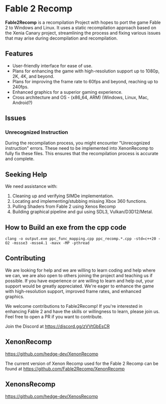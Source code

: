 # Fable 2 Recomp

**Fable2Recomp** is a recompilation Project with hopes to port the game Fable 2 to Windows and Linux. It uses a static recompilation approach based on the Xenia Canary project, streamlining the process and fixing various issues that may arise during decompilation and recompilation.

## Features
- User-friendly interface for ease of use.
- Plans for enhancing the game with high-resolution support up to 1080p, 2K, 4K, and beyond.
- Plans for improving the frame rate to 60fps and beyond, reaching up to 240fps.
- Enhanced graphics for a superior gaming experience.
- Cross architecture and OS - (x86_64, ARM) (Windows, Linux, Mac, Android?)

## Issues

### Unrecognized Instruction
During the recompilation process, you might encounter "Unrecognized instruction" errors. These need to be implemented into XenonRecomp to fully fix these files. This ensures that the recompilation process is accurate and complete.

## Seeking Help
We need assistance with:
1. Cleaning up and verifying SIMDe implementation.
2. Locating and implementing/stubbing missing Xbox 360 functions.
3. Pulling Shaders from Fable 2 using Xenos Recomp
4. Building graphical pipeline and gui using SDL3, Vulkan/D3D12/Metal.

## How to Build an exe from the cpp code
```
clang -o output.exe ppc_func_mapping.cpp ppc_recomp.*.cpp -std=c++20 -O2 -mssse3 -msse4.1 -mavx -MP -pthread
```

## Contributing
We are looking for help and we are willing to learn coding and help where we can, we are also open to others joining the project and teaching us if possible. If you have experience or are willing to learn and help out, your support would be greatly appreciated. We're eager to enhance the game with high-resolution support, improved frame rates, and enhanced graphics.

We welcome contributions to Fable2Recomp! If you're interested in enhancing Fable 2 and have the skills or willingness to learn, please join us. Feel free to open a PR if you want to contribute.

Join the Discord at https://discord.gg/zVVtGbEsCR

## XenonRecomp
https://github.com/hedge-dev/XenonRecomp

The current version of Xenon Recomp used for the Fable 2 Recomp can be found at https://github.com/Fable2Recomp/XenonRecomp

## XenonsRecomp
https://github.com/hedge-dev/XenosRecomp
